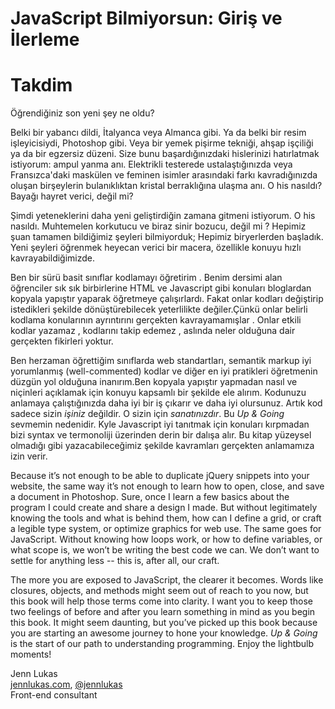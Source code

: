 # JavaScript Bilmiyorsun: Giriş ve İlerleme
# Takdim

Öğrendiğiniz son yeni şey ne oldu?

Belki bir yabancı dildi, İtalyanca veya Almanca gibi. Ya da belki bir resim işleyicisiydi, Photoshop gibi. Veya bir yemek pişirme tekniği, ahşap işçiliği ya da bir egzersiz düzeni. Size bunu başardığınızdaki hislerinizi hatırlatmak istiyorum: ampul yanma anı. Elektrikli testerede ustalaştığınızda veya Fransızca'daki maskülen ve feminen isimler arasındaki farkı kavradığınızda oluşan birşeylerin bulanıklıktan kristal berraklığına ulaşma anı. O his nasıldı? Bayağı hayret verici, değil mi?

Şimdi yeteneklerini daha yeni geliştirdiğin zamana gitmeni istiyorum. O his nasıldı. Muhtemelen korkutucu ve biraz sinir bozucu, değil mi ? Hepimiz şuan tamamen bildiğimiz şeyleri bilmiyorduk; Hepimiz biryerlerden başladık. Yeni şeyleri öğrenmek heyecan verici bir macera, özellikle konuyu hızlı kavrayabildiğimizde.

Ben bir sürü basit sınıflar kodlamayı öğretirim . Benim dersimi alan öğrenciler sık sık birbirlerine HTML ve Javascript gibi konuları bloglardan kopyala yapıştır yaparak öğretmeye çalışırlardı. Fakat onlar kodları değiştirip istedikleri şekilde dönüştürebilecek yeterlilikte değiler.Çünkü onlar belirli kodlama konularının ayrıntırını gerçekten kavrayamamışlar . Onlar etkili kodlar yazamaz , kodlarını takip edemez , aslında neler olduğuna dair gerçekten fikirleri yoktur. 

Ben herzaman öğrettiğim sınıflarda web standartları, semantik markup iyi yorumlanmış (well-commented) kodlar ve diğer en iyi pratikleri öğretmenin düzgün yol olduğuna inanırım.Ben kopyala yapıştır yapmadan nasıl ve niçinleri açıklamak için konuyu kapsamlı bir şekilde ele alırım. Kodunuzu anlamaya çalıştığınızda daha iyi bir iş çıkarır ve daha iyi olursunuz. Artık kod sadece sizin *işiniz* değildir. O sizin için *sanatınızdır*. Bu *Up & Going* sevmemin nedenidir. Kyle Javascript iyi tanıtmak için konuları kırpmadan bizi syntax ve termonoliji üzerinden derin bir dalışa alır. Bu kitap yüzeysel olmadığı gibi yazacabileceğimiz şekilde kavramları  gerçekten anlamamıza izin verir.

Because it’s not enough to be able to duplicate jQuery snippets into your website, the same way it’s not enough to learn how to open, close, and save a document in Photoshop. Sure, once I learn a few basics about the program I could create and share a design I made. But without legitimately knowing the tools and what is behind them, how can I define a grid, or craft a legible type system, or optimize graphics for web use. The same goes for JavaScript. Without knowing how loops work, or how to define variables, or what scope is, we won’t be writing the best code we can. We don’t want to settle for anything less -- this is, after all, our craft.

The more you are exposed to JavaScript, the clearer it becomes. Words like closures, objects, and methods might seem out of reach to you now, but this book will help those terms come into clarity. I want you to keep those two feelings of before and after you learn something in mind as you begin this book. It might seem daunting, but you’ve picked up this book because you are starting an awesome journey to hone your knowledge. *Up & Going* is the start of our path to understanding programming. Enjoy the lightbulb moments!

Jenn Lukas<br>
[jennlukas.com](http://jennlukas.com/), [@jennlukas](https://twitter.com/jennlukas)<br>
Front-end consultant
